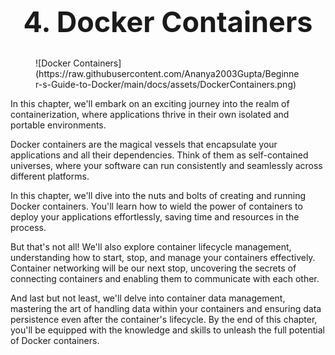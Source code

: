 <h1 style=font-size:45px align='center'>4. Docker Containers</h1>
<figure markdown>
  ![Docker Containers](https://raw.githubusercontent.com/Ananya2003Gupta/Beginner-s-Guide-to-Docker/main/docs/assets/DockerContainers.png)
</figure>

In this chapter, we'll embark on an exciting journey into the realm of containerization, where applications thrive in their own isolated and portable environments.

Docker containers are the magical vessels that encapsulate your applications and all their dependencies. Think of them as self-contained universes, where your software can run consistently and seamlessly across different platforms.

In this chapter, we'll dive into the nuts and bolts of creating and running Docker containers. You'll learn how to wield the power of containers to deploy your applications effortlessly, saving time and resources in the process.

But that's not all! We'll also explore container lifecycle management, understanding how to start, stop, and manage your containers effectively. Container networking will be our next stop, uncovering the secrets of connecting containers and enabling them to communicate with each other.

And last but not least, we'll delve into container data management, mastering the art of handling data within your containers and ensuring data persistence even after the container's lifecycle.
By the end of this chapter, you'll be equipped with the knowledge and skills to unleash the full potential of Docker containers.